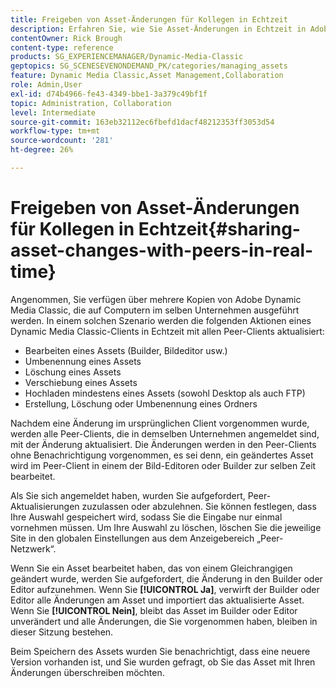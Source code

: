 ```yaml
---
title: Freigeben von Asset-Änderungen für Kollegen in Echtzeit
description: Erfahren Sie, wie Sie Asset-Änderungen in Echtzeit in Adobe Dynamic Media Classic für andere freigeben können.
contentOwner: Rick Brough
content-type: reference
products: SG_EXPERIENCEMANAGER/Dynamic-Media-Classic
geptopics: SG_SCENESEVENONDEMAND_PK/categories/managing_assets
feature: Dynamic Media Classic,Asset Management,Collaboration
role: Admin,User
exl-id: d74b4966-fe43-4349-bbe1-3a379c49bf1f
topic: Administration, Collaboration
level: Intermediate
source-git-commit: 163eb32112ec6fbefd1dacf48212353ff3053d54
workflow-type: tm+mt
source-wordcount: '281'
ht-degree: 26%

---
```


# Freigeben von Asset-Änderungen für Kollegen in Echtzeit{#sharing-asset-changes-with-peers-in-real-time}

Angenommen, Sie verfügen über mehrere Kopien von Adobe Dynamic Media Classic, die auf Computern im selben Unternehmen ausgeführt werden. In einem solchen Szenario werden die folgenden Aktionen eines Dynamic Media Classic-Clients in Echtzeit mit allen Peer-Clients aktualisiert:

* Bearbeiten eines Assets (Builder, Bildeditor usw.)
* Umbenennung eines Assets
* Löschung eines Assets
* Verschiebung eines Assets
* Hochladen mindestens eines Assets (sowohl Desktop als auch FTP)
* Erstellung, Löschung oder Umbenennung eines Ordners

Nachdem eine Änderung im ursprünglichen Client vorgenommen wurde, werden alle Peer-Clients, die in demselben Unternehmen angemeldet sind, mit der Änderung aktualisiert. Die Änderungen werden in den Peer-Clients ohne Benachrichtigung vorgenommen, es sei denn, ein geändertes Asset wird im Peer-Client in einem der Bild-Editoren oder Builder zur selben Zeit bearbeitet.

Als Sie sich angemeldet haben, wurden Sie aufgefordert, Peer-Aktualisierungen zuzulassen oder abzulehnen. Sie können festlegen, dass Ihre Auswahl gespeichert wird, sodass Sie die Eingabe nur einmal vornehmen müssen. Um Ihre Auswahl zu löschen, löschen Sie die jeweilige Site in den globalen Einstellungen aus dem Anzeigebereich „Peer-Netzwerk“.

Wenn Sie ein Asset bearbeitet haben, das von einem Gleichrangigen geändert wurde, werden Sie aufgefordert, die Änderung in den Builder oder Editor aufzunehmen. Wenn Sie **[!UICONTROL Ja]**, verwirft der Builder oder Editor alle Änderungen am Asset und importiert das aktualisierte Asset. Wenn Sie **[!UICONTROL Nein]**, bleibt das Asset im Builder oder Editor unverändert und alle Änderungen, die Sie vorgenommen haben, bleiben in dieser Sitzung bestehen.

Beim Speichern des Assets wurden Sie benachrichtigt, dass eine neuere Version vorhanden ist, und Sie wurden gefragt, ob Sie das Asset mit Ihren Änderungen überschreiben möchten.
